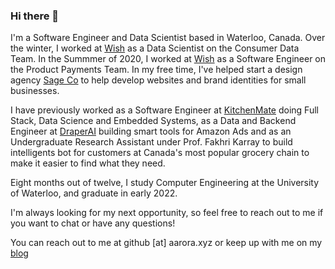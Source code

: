 ### Hi there 👋

I'm a Software Engineer and Data Scientist based in Waterloo, Canada. Over the winter, I worked at [Wish](https://wish.com) as a Data Scientist on the Consumer Data Team. In the Summmer of 2020, I worked at [Wish](https://wish.com) as a Software Engineer on the Product Payments Team. In my free time, I've helped start a design agency [Sage Co](https://thesage.co) to help develop websites and brand identities for small businesses.

I have previously worked as a Software Engineer at [KitchenMate](https://kitchenmate.com) doing Full Stack, Data Science and Embedded Systems, as a Data and Backend Engineer at [DraperAI](https://draper.ai) building smart tools for Amazon Ads and as an Undergraduate Research Assistant under Prof. Fakhri Karray to build intelligents bot for customers at Canada's most popular grocery chain to make it easier to find what they need.

Eight months out of twelve, I study Computer Engineering at the University of Waterloo, and graduate in early 2022.

I'm always looking for my next opportunity, so feel free to reach out to me if you want to chat or have any questions!

You can reach out to me at github [at] aarora.xyz or keep up with me on my [blog](https://blogs.arora-aditya.com/)
